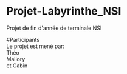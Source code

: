 # Projet-Labyrinthe_NSI
Projet de fin d'année de terminale NSI

#Participants  
Le projet est mené par:  
Théo  
Mallory  
et Gabin  
